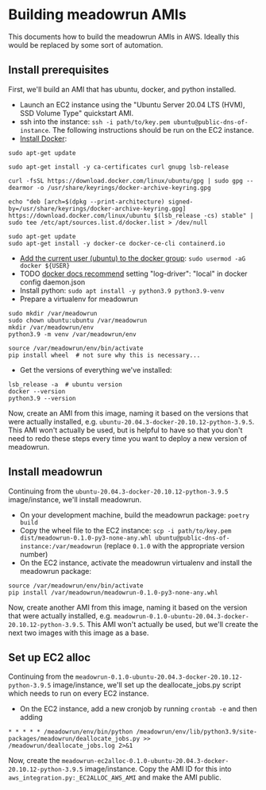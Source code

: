 # Building meadowrun AMIs

This documents how to build the meadowrun AMIs in AWS. Ideally this would be replaced by some sort of automation.

## Install prerequisites

First, we'll build an AMI that has ubuntu, docker, and python installed.

- Launch an EC2 instance using the "Ubuntu Server 20.04 LTS (HVM), SSD Volume Type" quickstart AMI.
- ssh into the instance: `ssh -i path/to/key.pem ubuntu@public-dns-of-instance`. The following instructions should be run on the EC2 instance.
- [Install Docker](https://docs.docker.com/engine/install/ubuntu/):
```shell
sudo apt-get update

sudo apt-get install -y ca-certificates curl gnupg lsb-release

curl -fsSL https://download.docker.com/linux/ubuntu/gpg | sudo gpg --dearmor -o /usr/share/keyrings/docker-archive-keyring.gpg

echo "deb [arch=$(dpkg --print-architecture) signed-by=/usr/share/keyrings/docker-archive-keyring.gpg] https://download.docker.com/linux/ubuntu $(lsb_release -cs) stable" | sudo tee /etc/apt/sources.list.d/docker.list > /dev/null

sudo apt-get update
sudo apt-get install -y docker-ce docker-ce-cli containerd.io
```
- [Add the current user (ubuntu) to the docker group](https://www.digitalocean.com/community/questions/how-to-fix-docker-got-permission-denied-while-trying-to-connect-to-the-docker-daemon-socket): `sudo usermod -aG docker ${USER}`
- TODO [docker docs recommend](https://docs.docker.com/config/containers/logging/configure/) setting "log-driver": "local" in docker config daemon.json
- Install python: `sudo apt install -y python3.9 python3.9-venv`
- Prepare a virtualenv for meadowrun
```shell
sudo mkdir /var/meadowrun
sudo chown ubuntu:ubuntu /var/meadowrun
mkdir /var/meadowrun/env
python3.9 -m venv /var/meadowrun/env

source /var/meadowrun/env/bin/activate
pip install wheel  # not sure why this is necessary...
```
- Get the versions of everything we've installed:
```shell
lsb_release -a  # ubuntu version
docker --version
python3.9 --version
```

Now, create an AMI from this image, naming it based on the versions that were actually installed, e.g. `ubuntu-20.04.3-docker-20.10.12-python-3.9.5`. This AMI won't actually be used, but is helpful to have so that you don't need to redo these steps every time you want to deploy a new version of meadowrun.

## Install meadowrun

Continuing from the `ubuntu-20.04.3-docker-20.10.12-python-3.9.5` image/instance, we'll install meadowrun.

- On your development machine, build the meadowrun package: `poetry build`
- Copy the wheel file to the EC2 instance: `scp -i path/to/key.pem dist/meadowrun-0.1.0-py3-none-any.whl ubuntu@public-dns-of-instance:/var/meadowrun` (replace `0.1.0` with the appropriate version number)
- On the EC2 instance, activate the meadowrun virtualenv and install the meadowrun package:
```shell
source /var/meadowrun/env/bin/activate
pip install /var/meadowrun/meadowrun-0.1.0-py3-none-any.whl
```

Now, create another AMI from this image, naming it based on the version that were actually installed, e.g. `meadowrun-0.1.0-ubuntu-20.04.3-docker-20.10.12-python-3.9.5`. This AMI won't actually be used, but we'll create the next two images with this image as a base.

## Set up EC2 alloc

Continuing from the `meadowrun-0.1.0-ubuntu-20.04.3-docker-20.10.12-python-3.9.5` image/instance, we'll set up the deallocate_jobs.py script which needs to run on every EC2 instance.

- On the EC2 instance, add a new cronjob by running `crontab -e` and then adding
```
* * * * * /meadowrun/env/bin/python /meadowrun/env/lib/python3.9/site-packages/meadowrun/deallocate_jobs.py >> /meadowrun/deallocate_jobs.log 2>&1
```

Now, create the `meadowrun-ec2alloc-0.1.0-ubuntu-20.04.3-docker-20.10.12-python-3.9.5` image/instance. Copy the AMI ID for this into `aws_integration.py:_EC2ALLOC_AWS_AMI` and make the AMI public.
